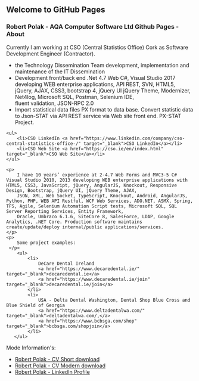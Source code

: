 ## Welcome to GitHub Pages

<h3>Robert Polak - AQA Computer Software Ltd Github Pages - About </h3>
    <p>
        Currently I am working at CSO (Central Statistics Office) Cork as Software Development Engineer (Contractor).
    </p>
        <ul>
            <li>the Technology Dissemination Team development, implementation and maintenance of the IT Dissemination</li>
            <li> Development front/back end .Net 4.7 Web C#, Visual Studio 2017 developing WEB enterprise applications, API REST, SVN, HTML5, jQuery, AJAX, CSS3, bootstrap 4, jQuery UI jQuery Theme, Modernizer, Net4log, Microsoft SQL, Postman, Selenium
                IDE,</li>
            fluent validation, JSON-RPC 2.0
            <li> Import statistical data files PX format to data base. Convert statistic data to Json-STAT via API REST service via Web site front end. PX-STAT Project.</li>
        </ul>
    
    <ul>
        <li>CSO LinkedIn <a href="https://www.linkedin.com/company/cso-central-statistics-office-/" target="_blank">CSO LinkedIn</a></li>
        <li>CSO Web Site <a href="https://cso.ie/en/index.html" target="_blank">CSO Web Site</a></li>
    </ul>

    <p>
        I have 10 years’ experience at 2-4.7 Web Forms and MVC3-5 C# Visual Studio 2010, 2013 developing WEB enterprise applications with HTML5, CSS3, JavaScript, jQuery, AngularJS, Knockout, Responsive Design, Bootstrap, jQuery UI, jQuery Theme, AJAX,
        JSON, XML, Web Socket, TypeScript, Knockout, Android, AngularJS, Python, PHP, WEB API Restful, WCF Web Services, ADO.NET, ASMX, Spring, TFS, Agile, Selenium Automation Script tests, Microsoft SQL, SQL Server Reporting Services, Entity Framework,
        Oracle, Umbraco 6.1.6, SiteCore 8, SalesForce, LDAP, Google Analytics, .NET Core. Production software maintains create/update/deploy internal/public applications/services.
    </p>
    <p>
        Some project examples:
     </p>
        <ul>
            <li>
                DeCare Dental Ireland
                <a href="https://www.decaredental.ie/"  target="_blank">decaredental.ie</a>
                <a href="https://www.decaredental.ie/join" target="_blank">decaredental.ie/join</a>
            </li>
            <li>
                USA - Delta Dental Washington, Dental Shop Blue Cross and Blue Shield of Georgia
                <a href="https://www.deltadentalwa.com/" target="_blank">deltadentalwa.com/,</a>
                <a href="https://www.bcbsga.com/shop" target="_blank">bcbsga.com/shopjoin</a>
            </li>
       </ul>

 <p>
    Mode Information's:
 </p>
 <ul>
    <li><a href="/cvdoc/PolakRobert-CV-Short.doc">Robert Polak - CV Short download</a></li>
    <li><a href="/cvdoc/PolakRobert-CV -Modern.doc">Robert Polak - CV Modern download</a></li>
    <li><a href="https://www.linkedin.com/in/robertpolak1968/" target="_blank">Robert Polak - LinkedIn Profile</a></li>
 </ul>



